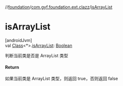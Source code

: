 //[foundation](../../index.md)/[com.gyf.foundation.ext.clazz](index.md)/[isArrayList](is-array-list.md)

# isArrayList

[androidJvm]\
val [Class](https://developer.android.com/reference/kotlin/java/lang/Class.html)&lt;*&gt;.[isArrayList](is-array-list.md): [Boolean](https://kotlinlang.org/api/core/kotlin-stdlib/kotlin/-boolean/index.html)

判断当前类是否是 ArrayList 类型

#### Return

如果当前类是 ArrayList 类型，则返回 true，否则返回 false
